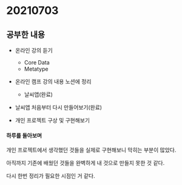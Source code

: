 # 20210703

## 공부한 내용
+ 온라인 강의 듣기
  - Core Data
  - Metatype
  
+ 온라인 캠프 강의 내용 노션에 정리
  - 날씨앱(완료)

+ 날씨앱 처음부터 다시 만들어보기(완료)

+ 개인 프로젝트 구상 및 구현해보기

#### 하루를 돌아보며
개인 프로젝트에서 생각했던 것들을 실제로 구현해보니 막히는 부분이 많았다.

아직까지 기존에 배웠던 것들을 완벽하게 내 것으로 만들지 못한 것 같다.

다시 한번 정리가 필요한 시점인 거 같다.

